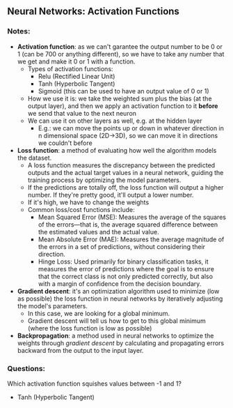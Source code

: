 ## Neural Networks: Activation Functions

### Notes:

- <b>Activation function</b>: as we can't garantee the output number to be 0 or 1 (can be 700 or anything different), so we have to take any number that we get and make it 0 or 1 with a function.
  - Types of activation functions:
    - Relu (Rectified Linear Unit)
    - Tanh (Hyperbolic Tangent)
    - Sigmoid (this can be used to have an output value of 0 or 1)
  - How we use it is: we take the weighted sum plus the bias (at the output layer), and then we apply an activation function to it <b>before</b> we send that value to the next neuron
  - We can use it on other layers as well, e.g. at the hidden layer
    - E.g.: we can move the points up or down in whatever direction in n dimensional space (2D->3D), so we can move it in directions we couldn't before
- <b>Loss function</b>: a method of evaluating how well the algorithm models the dataset.
  - A loss function measures the discrepancy between the predicted outputs and the actual target values in a neural network, guiding the training process by optimizing the model parameters.
  - If the predictions are totally off, the loss function will output a higher number. If they're pretty good, it'll output a lower number.
  - If it's high, we have to change the weights
  - Common loss/cost functions include:
    - Mean Squared Error (MSE): Measures the average of the squares of the errors—that is, the average squared difference between the estimated values and the actual value.
    - Mean Absolute Error (MAE): Measures the average magnitude of the errors in a set of predictions, without considering their direction.
    - Hinge Loss: Used primarily for binary classification tasks, it measures the error of predictions where the goal is to ensure that the correct class is not only predicted correctly, but also with a margin of confidence from the decision boundary.
- <b>Gradient descent</b>: it's an optimization algorithm used to minimize (low as possible) the loss function in neural networks by iteratively adjusting the model's parameters.
  - In this case, we are looking for a global minimum.
  - Gradient descent will tell us how to 
  get to this global minimum (where the loss function is low as possible)
- <b>Backpropagation</b>: a method used in neural networks to optimize the weights through <em>gradient descent</em> by calculating and propagating errors backward from the output to the input layer.



### Questions:

Which activation function squishes values between -1 and 1?

- Tanh (Hyperbolic Tangent)
